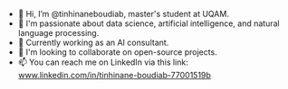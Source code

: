- 👋 Hi, I’m @tinhinaneboudiab, master's student at UQAM.
- 👀 I'm passionate about data science, artificial intelligence, and natural language processing.
- 🌱 Currently working as an AI consultant.
- 💞️ I'm looking to collaborate on open-source projects.
- 📫 You can reach me on LinkedIn via this link: www.linkedin.com/in/tinhinane-boudiab-77001519b

<!---
tinhinaneboudiab/tinhinaneboudiab is a ✨ special ✨ repository because its `README.md` (this file) appears on your GitHub profile.
You can click the Preview link to take a look at your changes.
--->
